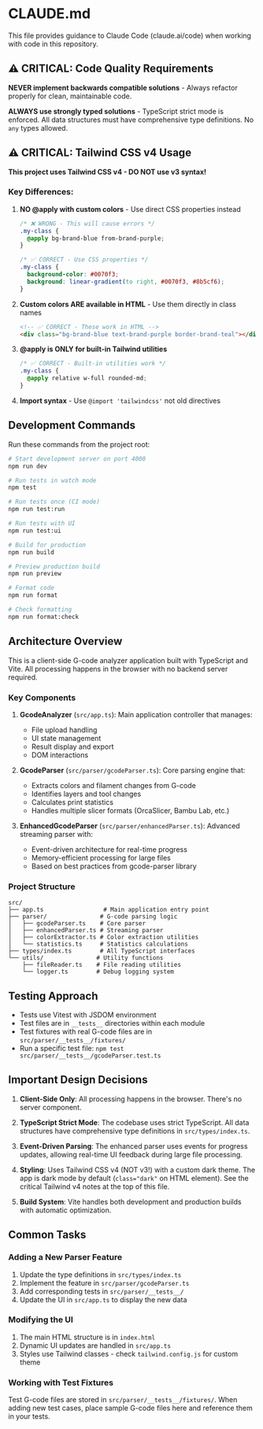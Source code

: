 # CLAUDE.md

This file provides guidance to Claude Code (claude.ai/code) when working with code in this repository.

## ⚠️ CRITICAL: Code Quality Requirements

**NEVER implement backwards compatible solutions** - Always refactor properly for clean, maintainable code.

**ALWAYS use strongly typed solutions** - TypeScript strict mode is enforced. All data structures must have comprehensive type definitions. No `any` types allowed.

## ⚠️ CRITICAL: Tailwind CSS v4 Usage

**This project uses Tailwind CSS v4 - DO NOT use v3 syntax!**

### Key Differences:

1. **NO @apply with custom colors** - Use direct CSS properties instead

   ```css
   /* ❌ WRONG - This will cause errors */
   .my-class {
     @apply bg-brand-blue from-brand-purple;
   }

   /* ✅ CORRECT - Use CSS properties */
   .my-class {
     background-color: #0070f3;
     background: linear-gradient(to right, #0070f3, #8b5cf6);
   }
   ```

2. **Custom colors ARE available in HTML** - Use them directly in class names

   ```html
   <!-- ✅ CORRECT - These work in HTML -->
   <div class="bg-brand-blue text-brand-purple border-brand-teal"></div>
   ```

3. **@apply is ONLY for built-in Tailwind utilities**

   ```css
   /* ✅ CORRECT - Built-in utilities work */
   .my-class {
     @apply relative w-full rounded-md;
   }
   ```

4. **Import syntax** - Use `@import 'tailwindcss'` not old directives

## Development Commands

Run these commands from the project root:

```bash
# Start development server on port 4000
npm run dev

# Run tests in watch mode
npm test

# Run tests once (CI mode)
npm run test:run

# Run tests with UI
npm run test:ui

# Build for production
npm run build

# Preview production build
npm run preview

# Format code
npm run format

# Check formatting
npm run format:check
```

## Architecture Overview

This is a client-side G-code analyzer application built with TypeScript and Vite. All processing happens in the browser with no backend server required.

### Key Components

1. **GcodeAnalyzer** (`src/app.ts`): Main application controller that manages:
   - File upload handling
   - UI state management
   - Result display and export
   - DOM interactions

2. **GcodeParser** (`src/parser/gcodeParser.ts`): Core parsing engine that:
   - Extracts colors and filament changes from G-code
   - Identifies layers and tool changes
   - Calculates print statistics
   - Handles multiple slicer formats (OrcaSlicer, Bambu Lab, etc.)

3. **EnhancedGcodeParser** (`src/parser/enhancedParser.ts`): Advanced streaming parser with:
   - Event-driven architecture for real-time progress
   - Memory-efficient processing for large files
   - Based on best practices from gcode-parser library

### Project Structure

```
src/
├── app.ts                 # Main application entry point
├── parser/               # G-code parsing logic
│   ├── gcodeParser.ts    # Core parser
│   ├── enhancedParser.ts # Streaming parser
│   ├── colorExtractor.ts # Color extraction utilities
│   └── statistics.ts     # Statistics calculations
├── types/index.ts        # All TypeScript interfaces
└── utils/               # Utility functions
    ├── fileReader.ts    # File reading utilities
    └── logger.ts        # Debug logging system
```

## Testing Approach

- Tests use Vitest with JSDOM environment
- Test files are in `__tests__` directories within each module
- Test fixtures with real G-code files are in `src/parser/__tests__/fixtures/`
- Run a specific test file: `npm test src/parser/__tests__/gcodeParser.test.ts`

## Important Design Decisions

1. **Client-Side Only**: All processing happens in the browser. There's no server component.

2. **TypeScript Strict Mode**: The codebase uses strict TypeScript. All data structures have comprehensive type definitions in `src/types/index.ts`.

3. **Event-Driven Parsing**: The enhanced parser uses events for progress updates, allowing real-time UI feedback during large file processing.

4. **Styling**: Uses Tailwind CSS v4 (NOT v3!) with a custom dark theme. The app is dark mode by default (`class="dark"` on HTML element). See the critical Tailwind v4 notes at the top of this file.

5. **Build System**: Vite handles both development and production builds with automatic optimization.

## Common Tasks

### Adding a New Parser Feature

1. Update the type definitions in `src/types/index.ts`
2. Implement the feature in `src/parser/gcodeParser.ts`
3. Add corresponding tests in `src/parser/__tests__/`
4. Update the UI in `src/app.ts` to display the new data

### Modifying the UI

1. The main HTML structure is in `index.html`
2. Dynamic UI updates are handled in `src/app.ts`
3. Styles use Tailwind classes - check `tailwind.config.js` for custom theme

### Working with Test Fixtures

Test G-code files are stored in `src/parser/__tests__/fixtures/`. When adding new test cases, place sample G-code files here and reference them in your tests.
